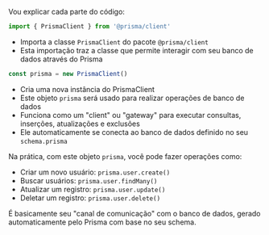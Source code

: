 Vou explicar cada parte do código:

```typescript
import { PrismaClient } from '@prisma/client'
```
- Importa a classe `PrismaClient` do pacote `@prisma/client`
- Esta importação traz a classe que permite interagir com seu banco de dados através do Prisma

```typescript
const prisma = new PrismaClient()
```
- Cria uma nova instância do PrismaClient
- Este objeto `prisma` será usado para realizar operações de banco de dados
- Funciona como um "client" ou "gateway" para executar consultas, inserções, atualizações e exclusões
- Ele automaticamente se conecta ao banco de dados definido no seu `schema.prisma`

Na prática, com este objeto `prisma`, você pode fazer operações como:
- Criar um novo usuário: `prisma.user.create()`
- Buscar usuários: `prisma.user.findMany()`
- Atualizar um registro: `prisma.user.update()`
- Deletar um registro: `prisma.user.delete()`

É basicamente seu "canal de comunicação" com o banco de dados, gerado automaticamente pelo Prisma com base no seu schema.
